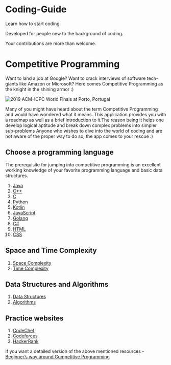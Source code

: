 # Coding-Guide

Learn how to start coding.

Developed for people new to the background of coding.

Your contributions are more than welcome.

# Competitive Programming 
Want to land a job at Google? Want to crack interviews of software tech-giants like Amazon or Microsoft? Here comes Competitive Programming as the knight in the shining armor :)

![2019 ACM-ICPC World Finals at Porto, Portugal](https://miro.medium.com/max/700/1*ET6rUxY3ll6u7ohuhEXIAw.jpeg)

Many of you might have heard about the term Competitive Programming and would have wondered what it means. This application provides you with a roadmap as well as a brief introduction to it.The reason being it helps one develop logical aptitude and break down complex problems into simpler sub-problems Anyone who wishes to dive into the world of coding and are not aware of the proper way to do so, the app comes to your rescue :)

## Choose a programming language

The prerequisite for jumping into competitive programming is an excellent working knowledge of your favorite programming language and basic data structures.
1. [Java](https://www.geeksforgeeks.org/java/?ref=leftbar)
2. [C++](https://www.geeksforgeeks.org/c-plus-plus/?ref=leftbar)
3. [C](https://www.geeksforgeeks.org/c-programming-language/?ref=leftbar)
4. [Python](https://www.geeksforgeeks.org/python-programming-language/?ref=leftbar)
5. [Kotlin](https://www.geeksforgeeks.org/kotlin-programming-language/)
6. [JavaScript](https://www.geeksforgeeks.org/javascript-tutorial/)
7. [Golang](https://www.geeksforgeeks.org/golang/)
8. [C#](https://www.geeksforgeeks.org/csharp-programming-language/)
9. [HTML](https://www.geeksforgeeks.org/html-tutorials/)
10. [CSS](https://www.geeksforgeeks.org/css-tutorials/)

## Space and Time Complexity
1. [Space Complexity](https://en.wikipedia.org/wiki/Space_complexity)
2. [Time Complexity](https://en.wikipedia.org/wiki/Time_complexity)

## Data Structures and Algorithms
1. [Data Structures](https://www.geeksforgeeks.org/data-structures/)
2. [Algorithms](https://www.geeksforgeeks.org/fundamentals-of-algorithms/)

## Practice websites
1. [CodeChef](https://www.codechef.com/)
2. [Codeforces](http://codeforces.com/)
3. [HackerRank](https://www.hackerrank.com/dashboard)

If you want a detailed version of the above mentioned resources - [Beginner’s way around Competitive Programming](https://medium.com/codechef-srm-chapter/beginners-way-around-competitive-programming-4b18aa8fdc61)
